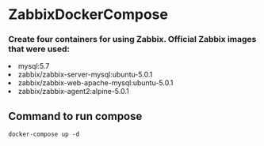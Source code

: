 # ZabbixDockerCompose

<h3>Create four containers for using Zabbix. Official Zabbix images that were used:</h3>
<li>mysql:5.7</li>
<li>zabbix/zabbix-server-mysql:ubuntu-5.0.1</li>
<li>zabbix/zabbix-web-apache-mysql:ubuntu-5.0.1</li>
<li>zabbix/zabbix-agent2:alpine-5.0.1</li>

<h2>Command to run compose</h2>
<pre><code class="hljs language-markdown">docker-compose up -d
